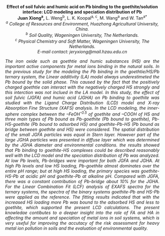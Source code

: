 <center><strong>Effect of soil fulvic and humic acid on Pb binding to the goethite/solution
interface: LCD modeling and speciation distribution of Pb</strong>

<center><strong>Juan Xiong<sup>a</sup>,</strong> L. Weng<sup>b</sup>, L. K. Koopal<sup>a, c</sup>, M. Wang<sup>a</sup> and W.
Tan<sup>a*</sup>

<center><i><sup>a</sup> College of Resources and Environment, Huazhong Agricultural University, China.</i>

<center><i><sup>b</sup> Soil Quality, Wageningen University, The Netherlands.

<center><i><sup>c</sup> Physical Chemistry and Soft Matter, Wageningen University, The Netherlands.

<center><i>E-mail contact: jeryxiong@mail.hzau.edu.cn

<p style="text-align:justify">The iron oxide such as goethtie and humic substances (HS) are the
important active components for metal ions binding in the natural soils.
In the previous study for the modeling the Pb binding in the
goethtie/HS/Pb ternary system, the Linear additivity (LA) model always
underestimeted the Pb bound by the solid phase. This caused by the fact
that the positively charged goethtie can interact with the negatively
charged HS strongly and this interction was not inclued in the LA model.
In this study, the effect of soil fulvic (JGFA) and humic acid (JGHA) on
Pb binding to goethite was studied with the Ligand Charge Distribution
(LCD) model and X-ray Absorption Fine Structure (XAFS) analysis. In the
LCD modeling, the inner-sphere complex between the –FeOH<sup>-0.5</sup> of goethite and
–COOH of HS and three main types of Pb bound as Pb-goethite (Pb bound to
goethite), Pb-HS-goethite (Pb bound to adsorbed HS) and goethite-Pb-HS
(Pb bound as bridge between goethite and HS) were considered.
The spatial distribution
of the small JGFA particles was equal in Stern layer. However part of
the large JGHA particles was presented in diffuse layer which was
determined by the JGHA diameter and environmental conditions. the
results showed that Pb binding to goethite-HS complexes could be
described reasonably well with the LCD model and the speciation
distribution of Pb was analyzed. At low Pb levels, Pb-bridges were important for both JGFA
and JGHA. At high Pb
levels and low HS loading, Pb-goethite almost dominates over the entire
pH range; but at high HS loading, the primary species was goethite-HS-Pb
at acidic pH and goethite-Pb at alkaline pH. Compared with JGFA, there was a constant
contribution of Pb-bridge about 10% for the JGHA. For the Linear
Combination Fit (LCF) analysis of EXAFS spectra for the ternary systems,
the spectra of the binary systems goethite-Pb and HS-Pb were applied as
the reference. The fitting results indicated that with the increased HS
loading more Pb was bound to the adsorbed HS and less to goethite, which
supported the present LCD calculations. The present knowledae contibutes
to a deeper insight into the role of FA and HA in affecting the amount
and speciation of metal ions in soil systems, which is very useful for
improving the accutacy of the risk assessment for heavy metal ion
pollution in soils and the evaluation of environmental quality.
